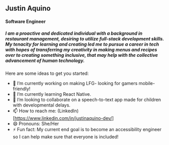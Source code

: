 ## Justin Aquino
#### Software Engineer



##### I am a proactive and dedicated individual with a background in restaurant management, desiring to utilize full-stack development skills. My tenacity for learning and creating led me to pursue a career in tech with hopes of transferring my creativity in making menus and recipes over to creating something inclusive, that may help with the collective advancement of human technology.

Here are some ideas to get you started:

- 🔭 I’m currently working on making LFG- looking for gamers mobile-friendly! 
- 🌱 I’m currently learning React Native.
- 👯 I’m looking to collaborate on a speech-to-text app made for children with developmental delays.
- 📫 How to reach me: (LinkedIn)[https://www.linkedin.com/in/justinaquino-dev/]
- 😄 Pronouns: She/Her
- ⚡ Fun fact: My current end goal is to become an accessibility engineer so I can help make sure that everyone is included!
